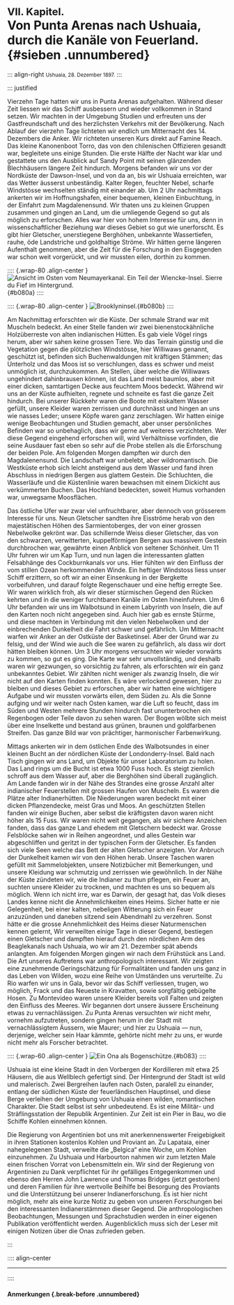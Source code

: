 # <small>VII. Kapitel.</small><br />Von Punta Arenas nach Ushuaia, durch die Kanäle von Feuerland. {#sieben .unnumbered}

::: align-right
<small>Ushuaia, 28. Dezember 1897.</small>
:::

::: justified

Vierzehn Tage hatten wir uns in Punta Arenas aufgehalten. Während dieser Zeit
liessen wir das Schiff ausbessern und wieder vollkommen in Stand setzen. Wir
machten in der Umgebung Studien und erfreuten uns der Gastfreundschaft und des
herzlichsten Verkehrs mit der Bevölkerung. Nach Ablauf der vierzehn Tage
lichteten wir endlich um Mitternacht des 14. Dezembers die Anker. Wir richteten
unseren Kurs direkt auf Famine Reach. Das kleine Kanonenboot Torro, das von den
chilenischen Offizieren gesandt war, begleitete uns einige Stunden. Die erste
Hälfte der Nacht war klar und gestattete uns den Ausblick auf Sandy Point mit
seinen glänzenden Blechhäusern längere Zeit hindurch. Morgens befanden wir uns
vor der Nordküste der Dawson-Insel, und von da an, bis wir Ushuaia erreichten,
war das Wetter äusserst unbeständig. Kalter Regen, feuchter Nebel, scharfe
Windstösse wechselten ständig mit einander ab. Um 2 Uhr nachmittags ankerten wir
im Hoffnungshafen, einer bequemen, kleinen Einbuchtung, in der Einfahrt zum
Magdalenensund. Wir thaten uns zu kleinen Gruppen zusammen und gingen an Land,
um die umliegende Gegend so gut als möglich zu erforschen. Alles war hier von
hohem Interesse für uns, denn in wissenschaftlicher Beziehung war dieses Gebiet
so gut wie unerforscht. Es gibt hier Gletscher, unerstiegene Berghöhen,
unbekannte Wassertiefen, rauhe, öde Landstriche und goldhaltige Ströme. Wir
hätten gerne längeren Aufenthalt genommen, aber die Zeit für die Forschung in
den Eisgegenden war schon weit vorgerückt, und wir mussten eilen, dorthin zu
kommen.

:::: {.wrap-80 .align-center }
![Ansicht im Osten vom Neumayerkanal. Ein Teil der Wiencke-Insel. Sierre du Fief im Hintergrund.](Die_erste_Suedpolarnacht_080a.jpg "Ansicht im Osten vom Neumayerkanal. Ein Teil der Wiencke-Insel. Sierre du Fief im Hintergrund."){#b080a}
::::

:::: {.wrap-80 .align-center }
![Brooklyninsel.](Die_erste_Suedpolarnacht_080b.jpg "Brooklyninsel."){#b080b}
::::

Am Nachmittag erforschten wir die Küste. Der schmale Strand war mit Muscheln
bedeckt. An einer Stelle fanden wir zwei bienenstockähnliche Holzüberreste von
alten indianischen Hütten. Es gab viele Vögel rings herum, aber wir sahen keine
grossen Tiere. Wo das Terrain günstig und die Vegetation gegen die plötzlichen
Windstösse, hier Williwaws genannt, geschützt ist, befinden sich Buchenwaldungen
mit kräftigen Stämmen; das Unterholz und das Moos ist so verschlungen, dass es
schwer und meist unmöglich ist, durchzukommen. An Stellen, über welche die
Williwaws ungehindert dahinbrausen können, ist das Land meist baumlos, aber mit
einer dicken, samtartigen Decke aus feuchtem Moos bedeckt. Während wir uns an
der Küste aufhielten, regnete und schneite es fast die ganze Zeit hindurch. Bei
unserer Rückkehr waren die Boote mit eiskaltem Wasser gefüllt, unsere Kleider
waren zerrissen und durchnässt und hingen an uns wie nasses Leder; unsere Köpfe
waren ganz zerschlagen. Wir hatten einige wenige Beobachtungen und Studien
gemacht, aber unser persönliches Befinden war so unbehaglich, dass wir gerne auf
weiteres verzichteten. Wer diese Gegend eingehend erforschen will, wird
Verhältnisse vorfinden, die seine Ausdauer fast eben so sehr auf die Probe
stellen als die Erforschung der beiden Pole. Am folgenden Morgen dampften wir
durch den Magdalenensund. Die Landschaft war unbelebt, aber wildromantisch. Die
Westküste erhob sich leicht ansteigend aus dem Wasser und fand ihren Abschluss
in niedrigen Bergen aus glattem Gestein. Die Schluchten, die Wasserläufe und die
Küstenlinie waren bewachsen mit einem Dickicht aus verkümmerten Buchen. Das
Hochland bedeckten, soweit Humus vorhanden war, unwegsame Moosflächen.

Das östliche Ufer war zwar viel unfruchtbarer, aber dennoch von grösserem
Interesse für uns. Neun Gletscher sandten ihre Eisströme herab von den
majestätischen Höhen des Sarmientoberges, der von einer grossen Nebelwolke
gekrönt war. Das schillernde Weiss dieser Gletscher, das von den schwarzen,
verwitterten, kuppelförmigen Bergen aus massivem Gestein durchbrochen war,
gewährte einen Anblick von seltener Schönheit. Um 11 Uhr fuhren wir um Kap Turn,
und nun lagen die interessanten glatten Felsabhänge des Cockburnkanals vor uns.
Hier fühlten wir den Einfluss der vom stillen Ozean herkommenden Winde. Ein
heftiger Windstoss liess unser Schiff erzittern, so oft wir an einer Einsenkung
in der Bergkette vorbeifuhren, und darauf folgte Regenschauer und eine heftig
erregte See. Wir waren wirklich froh, als wir dieser stürmischen Gegend den
Rücken kehrten und in die weniger furchtbaren Kanäle im Osten hineinfuhren. Um 6
Uhr befanden wir uns im Walbotsund in einem Labyrinth von Inseln, die auf den
Karten noch nicht angegeben sind. Auch hier gab es ernste Stürme, und diese
machten in Verbindung mit den vielen Nebelwolken und der einbrechenden
Dunkelheit die Fahrt schwer und gefährlich. Um Mitternacht warfen wir Anker an
der Ostküste der Basketinsel. Aber der Grund war zu felsig, und der Wind wie
auch die See waren zu gefährlich, als dass wir dort hätten bleiben können. Um 3
Uhr morgens versuchten wir wieder vorwärts zu kommen, so gut es ging. Die Karte
war sehr unvollständig, und deshalb waren wir gezwungen, so vorsichtig zu
fahren, als erforschten wir ein ganz unbekanntes Gebiet. Wir zählten nicht
weniger als zwanzig Inseln, die wir nicht auf den Karten finden konnten. Es wäre
verlockend gewesen, hier zu bleiben und dieses Gebiet zu erforschen, aber wir
hatten eine wichtigere Aufgabe und wir mussten vorwärts eilen, dem Süden zu. Als
die Sonne aufging und wir weiter nach Osten kamen, war die Luft so feucht, dass
im Süden und Westen mehrere Stunden hindurch fast ununterbrochen ein Regenbogen
oder Teile davon zu sehen waren. Der Bogen wölbte sich meist über eine
Inselkette und bestand aus grünen, braunen und goldfarbenen Streifen. Das ganze
Bild war von prächtiger, harmonischer Farbenwirkung.

Mittags ankerten wir in dem östlichen Ende des Walbotsundes in einer kleinen
Bucht an der nördlichen Küste der Londonderry-Insel. Bald nach Tisch gingen wir
ans Land, um Objekte für unser Laboratorium zu holen. Das Land rings um die
Bucht ist etwa 1000 Fuss hoch. Es steigt ziemlich schroff aus dem Wasser auf,
aber die Berghöhen sind überall zugänglich. Am Lande fanden wir in der Nähe des
Strandes eine grosse Anzahl alter indianischer Feuerstellen mit grossen Haufen
von Muscheln. Es waren die Plätze alter Indianerhütten. Die Niederungen waren
bedeckt mit einer dicken Pflanzendecke, meist Gras und Moos. An geschützten
Stellen fanden wir einige Buchen, aber selbst die kräftigsten davon waren nicht
höher als 15 Fuss. Wir waren nicht weit gegangen, als wir sichere Anzeichen
fanden, dass das ganze Land ehedem mit Gletschern bedeckt war. Grosse Felsblöcke
sahen wir in Reihen angeordnet, und alles Gestein war abgeschliffen und geritzt
in der typischen Form der Gletscher. Es fanden sich viele Seen welche das Bett
der alten Gletscher anzeigten. Vor Anbruch der Dunkelheit kamen wir von den
Höhen herab. Unsere Taschen waren gefüllt mit Sammelobjekten, unsere Notizbücher
mit Bemerkungen, und unsere Kleidung war schmutzig und zerrissen wie gewöhnlich.
In der Nähe der Küste zündeten wir, wie die Indianer zu thun pflegen, ein Feuer
an, suchten unsere Kleider zu trocknen, und machten es uns so bequem als
möglich. Wenn ich nicht irre, war es Darwin, der gesagt hat, das Volk dieses
Landes kenne nicht die Annehmlichkeiten eines Heims. Sicher hatte er nie
Gelegenheit, bei einer kalten, nebeligen Witterung sich ein Feuer anzuzünden und
daneben sitzend sein Abendmahl zu verzehren. Sonst hätte er die grosse
Annehmlichkeit des Heims dieser Naturmenschen kennen gelernt, Wir verweilten
einige Tage in dieser Gegend, bestiegen einen Gletscher und dampften hierauf
durch den nördlichen Arm des Beaglekanals nach Ushuaia, wo wir am 21. Dezember
spät abends anlangten. Am folgenden Morgen gingen wir nach dem Frühstück ans
Land. Die Art unseres Auftretens war anthropologisch interessant. Wir zeigten
eine zunehmende Geringschätzung für Formalitäten und fanden uns ganz in das
Leben von Wilden, wozu eine Reihe von Umständen uns verurteilte. Zu Rio warfen
wir uns in Gala, bevor wir das Schiff verliessen, trugen, wo möglich, Frack und
das Neueste in Kravatten, sowie sorgfältig gebügelte Hosen. Zu Montevideo waren
unsere Kleider bereits voll Falten und zeigten den Einfluss des Meeres. Wir
begannen dort unsere äussere Erscheinung etwas zu vernachlässigen. Zu Punta
Arenas versuchten wir nicht mehr, vornehm aufzutreten, sondern gingen herum in
der Stadt mit vernachlässigtem Äussern, wie Maurer; und hier zu Ushuaia — nun,
derjenige, welcher sein Haar kämmte, gehörte nicht mehr zu uns, er wurde nicht
mehr als Forscher betrachtet.

:::: {.wrap-60 .align-center }
![Ein Ona als Bogenschütze.](Die_erste_Suedpolarnacht_083.jpg "Ein Ona als Bogenschütze"){#b083}
::::

Ushuaia ist eine kleine Stadt in den Vorbergen der Kordilleren mit etwa 25
Häusern, die aus Wellblech gefertigt sind. Der Hintergrund der Stadt ist wild
und malerisch. Zwei Bergreihen laufen nach Osten, paralell zu einander, entlang
der südlichen Küste der feuerländischen Hauptinsel, und diese Berge verleihen
der Umgebung von Ushuaia einen wilden, romantischen Charakter. Die Stadt selbst
ist sehr unbedeutend. Es ist eine Militär- und Sträflingsstation der Republik
Argentinien. Zur Zeit ist ein Pier in Bau, wo die Schiffe Kohlen einnehmen
können.

Die Regierung von Argentinien bot uns mit anerkennenswerter Freigebigkeit in
ihren Stationen kostenlos Kohlen und Proviant an. Zu Lapataia, einer
nahegelegenen Stadt, verweilte die „Belgica“ eine Woche, um Kohlen einzunehmen.
Zu Ushuaia und Harbourton nahmen wir zum letzten Male einen frischen Vorrat von
Lebensmitteln ein. Wir sind der Regierung von Argentinien zu Dank verpflichtet
für ihr gefälliges Entgegenkommen und ebenso den Herren John Lawrence und Thomas
Bridges (jetzt gestorben) und deren Familien für ihre wertvolle Beihilfe bei
Besorgung des Proviants und die Unterstützung bei unserer Indianerforschung. Es
ist hier nicht möglich, mehr als eine kurze Notiz zu geben von unseren
Forschungen bei den interessanten Indianerstämmen dieser Gegend. Die
anthropologischen Beobachtungen, Messungen und Sprachstudien werden in einer
eigenen Publikation veröffentlicht werden. Augenblicklich muss sich der Leser
mit einigen Notizen über die Onas zufrieden geben.

:::


:::: align-center
****
::::

#### **Anmerkungen** {.break-before .unnumbered}
